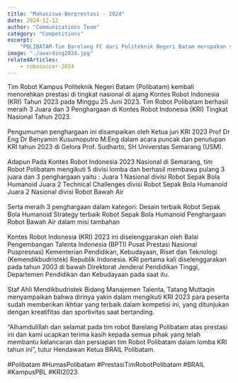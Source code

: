 ```yaml
---
title: "Mahasiswa Berprestasi - 2024"
date: 2024-12-12
author: "Communications Team"
category: "Competitions"
excerpt:
    "POLIBATAM-Tim Barelang FC dari Politeknik Negeri Batam merupakan satu-satunya perwakilan Indonesia yang berpartisipasi pada RoboCup 2023 divisi Humanoid League KidSize Soccer Competition."
image: "./awarding2024.jpg"
relatedArticles: 
    - robosoccer-2024
---
```

Tim Robot Kampus Politeknik Negeri Batam (Polibatam) kembali menorehkan prestasi di tingkat nasional di ajang Kontes Robot Indonesia (KRI) Tahun 2023 pada Minggu 25 Juni 2023. Tim Robot Polibatam berhasil meraih 3 Juara dan 3 Penghargaan di Kontes Robot Indonesia (KRI) Tingkat Nasional Tahun 2023.
<br/>
<br/>
Pengumuman penghargaan ini disampaikan oleh Ketua juri KRI 2023 Prof Dr Eng Dr Benyamin Kusumoputro M.Eng dalam acara puncak dan penutupan KRI tahun 2023 di Gelora Prof. Sudharto, SH Universtas Semarang (USM).
<br/>
<br/>
Adapun Pada Kontes Robot Indonesia 2023 Nasional di Semarang, tim Robot Polibatam mengikuti 5 divisi lomba dan berhasil membawa pulang 3 juara dan 3 penghargaan yaitu :
Juara 1 Nasional divisi Robot Sepak Bola Humanoid
Juara 2 Technical Challenges divisi Robot Sepak Bola Humanoid
Juara 2 Nasional divisi Robot Bawah Air
<br/>
<br/>
Serta meraih 3 penghargaan dalam kategori:
Desain terbaik Robot Sepak Bola Humanoid
Strategy terbaik Robot Sepak Bola Humanoid
Penghargaan Robot Bawah Air dalam misi tambahan
<br/>
<br/>
Kontes Robot Indonesia (KRI) 2023 ini diselenggarakan oleh Balai Pengembangan Talenta Indonesia (BPTI) Pusat Prestasi Nasional Puspresnas) Kementerian Pendidikan, Kebudayaan, Riset dan Teknologi (Kemendikbudristek) Republik Indonesia. KRI pertama kali diselenggarakan pada tahun 2003 di bawah Direktorat Jenderal Pendidikan Tinggi, Departemen Pendidikan dan Kebudayaan pada saat itu.
<br/>
<br/>
Staf Ahli Mendikbudristek Bidang Manajemen Talenta, Tatang Muttaqin menyampaikan bahwa dirinya yakin dalam mengikuti KRI 2023 para peserta sudah memberikan ikhtiar yang terbaik dalam kompetisi ini, yang ditunjukan dengan kreatifitas dan sportivitas saat bertanding.
<br/>
<br/>
“Alhamdulillah dan selamat pada tim robot Barelang Polibatam atas prestasi ini dan kami ucapkan terima kasih kepada semua pihak yang telah membantu kelancaran dan persiapan tim Robot Polibatam dalam lomba KRI tahun ini”, tutur Hendawan Ketua BRAIL Polibatam.
<br/>
<br/>
#Polibatam #HumasPolibatam #PrestasiTimRobotPolibatam #BRAIL #KampusPBL #KRI2023
